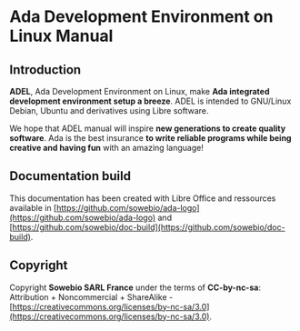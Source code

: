 # Ada Development Environment on Linux Manual

## Introduction

**ADEL**, Ada Development Environment on Linux, make **Ada integrated development environment setup a breeze**. ADEL is intended to GNU/Linux Debian, Ubuntu and derivatives using Libre software.

We hope that ADEL manual will inspire **new generations to create quality software**. Ada is the best insurance **to write reliable programs while being creative and having fun** with an amazing language!

## Documentation build
This documentation has been created with Libre Office and ressources available in [https://github.com/sowebio/ada-logo](https://github.com/sowebio/ada-logo) and [https://github.com/sowebio/doc-build](https://github.com/sowebio/doc-build).

## Copyright

Copyright **Sowebio SARL France** under the terms of **CC-by-nc-sa**: Attribution + Noncommercial + ShareAlike - 
[https://creativecommons.org/licenses/by-nc-sa/3.0](https://creativecommons.org/licenses/by-nc-sa/3.0).